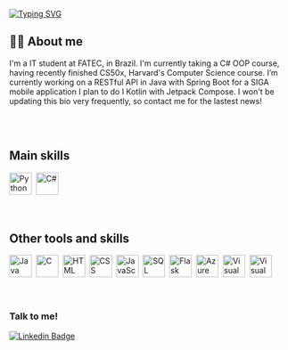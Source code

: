<a href="https://git.io/typing-svg"><img src="https://readme-typing-svg.demolab.com?font=Fira+Code&duration=3000&pause=1000&width=435&lines=Hello!;I'm+a+student+at+FATEC!" alt="Typing SVG" /></a>


## 👩‍💻 About me
I'm a IT student at FATEC, in Brazil. I'm currently taking a C# OOP course, having recently finished CS50x, Harvard's Computer Science course.
I’m currently working on a RESTful API in Java with Spring Boot for a SIGA mobile application I plan to do I Kotlin with Jetpack Compose.
I won't be updating this bio very frequently, so contact me for the lastest news!

<br>
<br>

## Main skills
<div>
  <img src="https://cdn.jsdelivr.net/gh/devicons/devicon/icons/python/python-original.svg" title="Python" width="40" height="40"/>&nbsp;
  <img src="https://cdn.jsdelivr.net/gh/devicons/devicon/icons/csharp/csharp-original.svg" title="C#" width="40" height="40"/>&nbsp;
</div>

<br>
<br>

## Other tools and skills
<div>
  <img src="https://cdn.jsdelivr.net/gh/devicons/devicon/icons/java/java-original.svg" title="Java" width="40" height="40"/>&nbsp;
  <img src="https://cdn.jsdelivr.net/gh/devicons/devicon/icons/c/c-original.svg" title="C" width="40" height="40"/>&nbsp;
  <img src="https://cdn.jsdelivr.net/gh/devicons/devicon/icons/html5/html5-original.svg" title="HTML" width="40" height="40"/>&nbsp;
  <img src="https://cdn.jsdelivr.net/gh/devicons/devicon/icons/css3/css3-original.svg" title="CSS" width="40" height="40"/>&nbsp;
  <img src="https://cdn.jsdelivr.net/gh/devicons/devicon/icons/javascript/javascript-original.svg" title="JavaScript" width="40" height="40"/>&nbsp;
  <img src="https://cdn.jsdelivr.net/gh/devicons/devicon/icons/sqlite/sqlite-original.svg" title="SQL" width="40" height="40"/>&nbsp;
  <img src="https://cdn.jsdelivr.net/gh/devicons/devicon/icons/flask/flask-original.svg" title="Flask" width="40" height="40"/>&nbsp;
  <img src="https://cdn.jsdelivr.net/gh/devicons/devicon/icons/azure/azure-original.svg" title="Azure" width="40" height="40"/>&nbsp;
  <img src="https://cdn.jsdelivr.net/gh/devicons/devicon/icons/visualstudio/visualstudio-plain.svg" title="Visual Studio" width="40" height="40"/>&nbsp;
  <img src="https://cdn.jsdelivr.net/gh/devicons/devicon/icons/vscode/vscode-original.svg" title="Visual Studio Code" width="40" height="40"/>&nbsp;
</div>

<br>
<br>


### Talk to me!
[![Linkedin Badge](https://img.shields.io/badge/Kauan-blue?logo=linkedin&logoColor=white)](https://www.linkedin.com/in/kmb0/)


